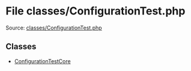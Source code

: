 File classes/ConfigurationTest.php
=========

Source: [classes/ConfigurationTest.php](https://github.com/PrestaShop/PrestaShop/blob/1.5.0.13/classes/ConfigurationTest.php)


Classes
-------

* [ConfigurationTestCore](class.ConfigurationTestCore.md)


